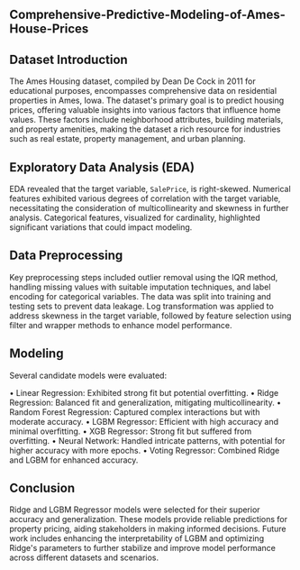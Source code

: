 ## Comprehensive-Predictive-Modeling-of-Ames-House-Prices

## Dataset Introduction
The Ames Housing dataset, compiled by Dean De Cock in 2011 for educational purposes, encompasses comprehensive data on residential properties in Ames, Iowa. The dataset's primary goal is to predict housing prices, offering valuable insights into various factors that influence home values. These factors include neighborhood attributes, building materials, and property amenities, making the dataset a rich resource for industries such as real estate, property management, and urban planning.

## Exploratory Data Analysis (EDA)
EDA revealed that the target variable, ```SalePrice```, is right-skewed. Numerical features exhibited various degrees of correlation with the target variable, necessitating the consideration of multicollinearity and skewness in further analysis. Categorical features, visualized for cardinality, highlighted significant variations that could impact modeling.

## Data Preprocessing
Key preprocessing steps included outlier removal using the IQR method, handling missing values with suitable imputation techniques, and label encoding for categorical variables. The data was split into training and testing sets to prevent data leakage. Log transformation was applied to address skewness in the target variable, followed by feature selection using filter and wrapper methods to enhance model performance.

## Modeling
Several candidate models were evaluated:

•	Linear Regression: Exhibited strong fit but potential overfitting.
•	Ridge Regression: Balanced fit and generalization, mitigating multicollinearity.
•	Random Forest Regression: Captured complex interactions but with moderate accuracy.
•	LGBM Regressor: Efficient with high accuracy and minimal overfitting.
•	XGB Regressor: Strong fit but suffered from overfitting.
•	Neural Network: Handled intricate patterns, with potential for higher accuracy with more epochs.
•	Voting Regressor: Combined Ridge and LGBM for enhanced accuracy.

## Conclusion
Ridge and LGBM Regressor models were selected for their superior accuracy and generalization. These models provide reliable predictions for property pricing, aiding stakeholders in making informed decisions. Future work includes enhancing the interpretability of LGBM and optimizing Ridge's parameters to further stabilize and improve model performance across different datasets and scenarios.



